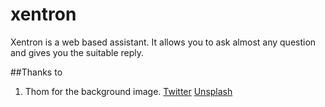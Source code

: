 # xentron

Xentron is a web based assistant. It allows you to ask almost any question and gives you the suitable reply.

##Thanks to
  1. Thom for the background image.
  <a href="https://twitter.com/thomweerd">Twitter</a>
  <a href="https://unsplash.com/thomweerd">Unsplash</a>
